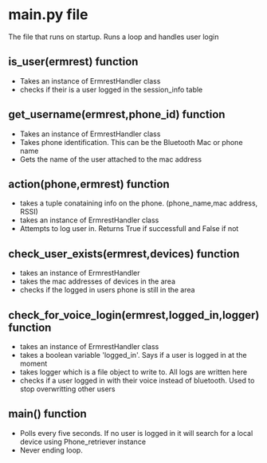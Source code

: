 # main.py file
The file that runs on startup. Runs a loop and handles user login

## is_user(ermrest) function
 - Takes an instance of ErmrestHandler class
 - checks if their is a user logged in the session_info table

## get_username(ermrest,phone_id) function
 - Takes an instance of ErmrestHandler class
 - Takes phone identification. This can be the Bluetooth Mac or phone name
 - Gets the name of the user attached to the mac address

## action(phone,ermrest) function
 - takes a tuple conataining info on the phone. (phone_name,mac address, RSSI)
 - takes an instance of ErmrestHandler class
 - Attempts to log user in. Returns True if successfull and False if not

## check_user_exists(ermrest,devices) function
 - takes an instance of ErmrestHandler
 - takes the mac addresses of devices in the area
 - checks if the logged in users phone is still in the area

## check_for_voice_login(ermrest,logged_in,logger) function
 - takes an instance of ErmrestHandler class
 - takes a boolean variable 'logged_in'. Says if a user is logged in at the moment
 - takes logger which is a file object to write to. All logs are written here
 - checks if a user logged in with their voice instead of bluetooth. Used to stop overwritting other users

## main() function
 - Polls every five seconds. If no user is logged in it will search for a local device using Phone_retriever instance
 - Never ending loop.
